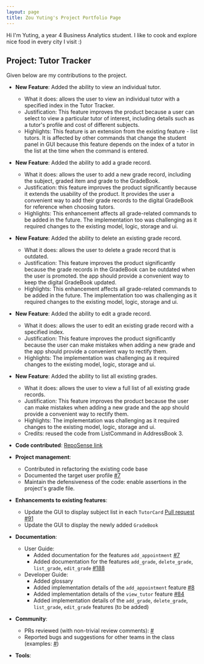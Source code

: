 ```yaml
---
layout: page
title: Zou Yuting's Project Portfolio Page
---
```


Hi I'm Yuting, a year 4 Business Analytics student. I like to cook and explore nice food in every city I visit :)

## Project: Tutor Tracker

Given below are my contributions to the project.

* **New Feature**: Added the ability to view an individual tutor.
  * What it does: allows the user to view an individual tutor with a specified index in the Tutor Tracker.
  * Justification: This feature improves the product because a user can select to view a particular
  tutor of interest, including details such as a tutor's profile and cost of different subjects.
  * Highlights: This feature is an extension from the existing feature - list tutors. It is affected by other commands
  that change the student panel in GUI because this feature depends on the index of a tutor in the list at the time 
    when the command is entered. </br>
    
* **New Feature**: Added the ability to add a grade record.
  * What it does: allows the user to add a new grade record, including the subject, graded item and grade to the GradeBook.
  * Justification: this feature improves the product significantly because it extends the usability of the product. 
    It provides the user a convenient way to add their grade records to the digital GradeBook for reference when choosing tutors.
  * Highlights: This enhancement affects all grade-related commands to be added in the future.
    The implementation too was challenging as it required changes to the existing model, logic, storage and ui. </br>

* **New Feature**: Added the ability to delete an existing grade record.
  * What it does: allows the user to delete a grade record that is outdated.
  * Justification: This feature improves the product significantly because the grade records in the GradeBook can be outdated when the user is promoted.
    the app should provide a convenient way to keep the digital GradeBook updated.
  * Highlights: This enhancement affects all grade-related commands to be added in the future.
      The implementation too was challenging as it required changes to the existing model, logic, storage and ui. </br>

* **New Feature**: Added the ability to edit a grade record.
  * What it does: allows the user to edit an existing grade record with a specified index.
  * Justification: This feature improves the product significantly because the user can make mistakes when adding a new grade
    and the app should provide a convenient way to rectify them.
  * Highlights: The implementation was challenging as it required changes to the existing model, logic, storage and ui. </br>

* **New Feature**: Added the ability to list all existing grades.
  * What it does: allows the user to view a full list of all existing grade records.
  * Justification: This feature improves the product because the user can make mistakes when adding a new grade
    and the app should provide a convenient way to rectify them.
  * Highlights: The implementation was challenging as it required changes to the existing model, logic, storage and ui.
  * Credits: reused the code from ListCommand in AddressBook 3. </br>
  
* **Code contributed**: [RepoSense link](https://nus-cs2103-ay2021s2.github.io/tp-dashboard/?search=&sort=groupTitle&sortWithin=title&timeframe=commit&mergegroup=&groupSelect=groupByRepos&breakdown=true&checkedFileTypes=docs~functional-code~test-code~other&since=&tabOpen=true&tabType=authorship&tabAuthor=yutingzou&tabRepo=AY2021S2-CS2103-T14-3%2Ftp%5Bmaster%5D&authorshipIsMergeGroup=false&authorshipFileTypes=docs~functional-code~test-code~other&authorshipIsBinaryFileTypeChecked=false)

* **Project management**:
  * Contributed in refactoring the existing code base
  * Documented the target user profile [#7](https://github.com/AY2021S2-CS2103-T14-3/tp/pull/7)
  * Maintain the defensiveness of the code: enable assertions in the project's gradle file.
  
* **Enhancements to existing features**:
  * Update the GUI to display subject list in each `TutorCard` [Pull request #91](https://github.com/AY2021S2-CS2103-T14-3/tp/pull/91)
  * Update the GUI to display the newly added `GradeBook`
  
* **Documentation**:
    * User Guide:
      * Added documentation for the features `add_appointment` [#7](https://github.com/AY2021S2-CS2103-T14-3/tp/pull/7)
      * Added documentation for the features `add_grade`, 
        `delete_grade`, `list_grade`, `edit_grade` [#188](https://github.com/AY2021S2-CS2103-T14-3/tp/pull/188)
    * Developer Guide:
      * Added glossary
      * Added implementation details of the `add_appointment` feature [#8](https://github.com/AY2021S2-CS2103-T14-3/tp/pull/8)
      * Added implementation details of the `view_tutor` feature [#84](https://github.com/AY2021S2-CS2103-T14-3/tp/pull/84/)
      * Added implementation details of the `add_grade`, `delete_grade`, `list_grade`, `edit_grade` features (to be added)
  
* **Community**:
  * PRs reviewed (with non-trivial review comments): [#]()
  * Reported bugs and suggestions for other teams in the class (examples: [#]())
  
* **Tools**:

